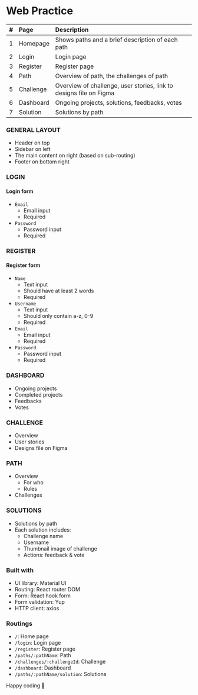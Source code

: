 # Web Practice

|  #  | Page      | Description                                                        |
| :-: | :-------- | :----------------------------------------------------------------- |
|  1  | Homepage  | Shows paths and a brief description of each path                   |
|  2  | Login     | Login page                                                         |
|  3  | Register  | Register page                                                      |
|  4  | Path      | Overview of path, the challenges of path                           |
|  5  | Challenge | Overview of challenge, user stories, link to designs file on Figma |
|  6  | Dashboard | Ongoing projects, solutions, feedbacks, votes                      |
|  7  | Solution  | Solutions by path                                                  |

### GENERAL LAYOUT

- Header on top
- Sidebar on left
- The main content on right (based on sub-routing)
- Footer on bottom right

### LOGIN

#### Login form

- `Email`
  - Email input
  - Required
- `Password`
  - Password input
  - Required

### REGISTER

#### Register form

- `Name`
  - Text input
  - Should have at least 2 words
  - Required
- `Username`
  - Text input
  - Should only contain a-z, 0-9
  - Required
- `Email`
  - Email input
  - Required
- `Password`
  - Password input
  - Required

### DASHBOARD

- Ongoing projects
- Completed projects
- Feedbacks
- Votes

### CHALLENGE

- Overview
- User stories
- Designs file on Figma

### PATH

- Overview
  - For who
  - Rules
- Challenges

### SOLUTIONS

- Solutions by path
- Each solution includes:
  - Challenge name
  - Username
  - Thumbnail image of challenge
  - Actions: feedback & vote

### Built with

- UI library: Material UI
- Routing: React router DOM
- Form: React hook form
- Form validation: Yup
- HTTP client: axios

### Routings

- `/`: Home page
- `/login`: Login page
- `/register`: Register page
- `/paths/:pathName`: Path
- `/challenges/:challengeId`: Challenge
- `/dashboard`: Dashboard
- `/paths/:pathName/solution`: Solutions

Happy coding 🎉
